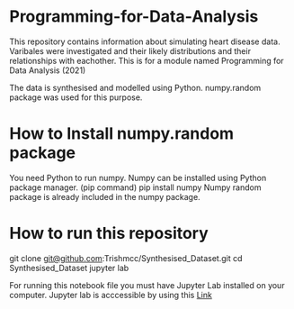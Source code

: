 # Programming-for-Data-Analysis

This repository contains information about simulating heart disease data. Varibales were investigated and their likely distributions and their relationships with eachother. This is for a module named Programming for Data Analysis (2021) 

The data is synthesised and modelled using Python. numpy.random package was used for this purpose.

# How to Install numpy.random package
You need Python to run numpy. Numpy can be installed using Python package manager. (pip command)
    pip install numpy
Numpy random package is already included in the numpy package.

# How to run this repository

git clone git@github.com:Trishmcc/Synthesised_Dataset.git
 cd Synthesised_Dataset
 jupyter lab

For running this notebook file you must have Jupyter Lab installed on your computer.
Jupyter lab is acccessible by using this [Link](https://jupyter.org/)


 



